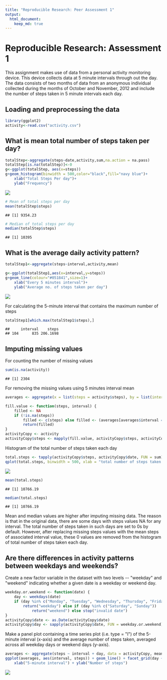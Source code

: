```yaml
---
title: "Reproducible Research: Peer Assessment 1"
output: 
  html_document:
    keep_md: true
---
```


# Reproducible Research:  Assessment 1
This assignment makes use of data from a personal activity monitoring device. This device collects data at 5 minute intervals through out the day. The data consists of two months of data from an anonymous individual collected during the months of October and November, 2012 and include the number of steps taken in 5 minute intervals each day.


## Loading and preprocessing the data


```r
library(ggplot2)
activity<-read.csv("activity.csv")
```

## What is mean total number of steps taken per day?


```r
totalStep<-aggregate(steps~date,activity,sum,na.action = na.pass)
totalStep[is.na(totalStep)]<-0
g<-ggplot(totalStep, aes(x=steps))
g+geom_histogram(binwidth = 500,color="black",fill="navy blue")+
    xlab("Total Steps Per day")+
    ylab("Frequency")
```

![](PA1_template_files/figure-html/unnamed-chunk-2-1.png)<!-- -->

```r
# Mean of total steps per day
mean(totalStep$steps)
```

```
## [1] 9354.23
```

```r
# Median of total steps per day
median(totalStep$steps)
```

```
## [1] 10395
```

## What is the average daily activity pattern?


```r
totalStep1<-aggregate(steps~interval,activity,mean)

g<-ggplot(totalStep1,aes(x=interval,y=steps))
g+geom_line(colour="#051841",size=1)+
    xlab("Every 5 minutes interval")+
    ylab("Average no. of steps taken per day")
```

![](PA1_template_files/figure-html/unnamed-chunk-3-1.png)<!-- -->

For calculating the 5-minute interval that contains the maximum number of steps

```r
totalStep1[which.max(totalStep1$steps),]
```

```
##     interval    steps
## 104      835 206.1698
```

## Imputing missing values

For counting the number of missing values

```r
sum(is.na(activity))
```

```
## [1] 2304
```
For removing the missing values using 5 minutes interval mean

```r
averages <- aggregate(x = list(steps = activity$steps), by = list(interval = activity$interval),FUN = mean, na.rm = TRUE)

fill.value <- function(steps, interval) {
    filled <- NA
    if (!is.na(steps)) 
        filled <- c(steps) else filled <- (averages[averages$interval == interval, "steps"])
        return(filled)
}
activityCopy <- activity
activityCopy$steps <- mapply(fill.value, activityCopy$steps, activityCopy$interval)
```
Histogram of the total number of steps taken each day

```r
total.steps <- tapply(activityCopy$steps, activityCopy$date, FUN = sum)
qplot(total.steps, binwidth = 500, xlab = "total number of steps taken each day")
```

![](PA1_template_files/figure-html/unnamed-chunk-7-1.png)<!-- -->

```r
mean(total.steps)
```

```
## [1] 10766.19
```

```r
median(total.steps)
```

```
## [1] 10766.19
```
Mean and median values are higher after imputing missing data. The reason is that in the original data, there are some days with steps values NA for any interval. The total number of steps taken in such days are set to 0s by default. However, after replacing missing steps values with the mean steps of associated interval value, these 0 values are removed from the histogram of total number of steps taken each day.


## Are there differences in activity patterns between weekdays and weekends?

Create a new factor variable in the dataset with two levels -- "weekday" and "weekend" indicating whether a given date is a weekday or weekend day.


```r
weekday.or.weekend <- function(date) {
    day <- weekdays(date)
    if (day %in% c("Monday", "Tuesday", "Wednesday", "Thursday", "Friday")) 
        return("weekday") else if (day %in% c("Saturday", "Sunday")) 
            return("weekend") else stop("invalid date")
}
activityCopy$date <- as.Date(activityCopy$date)
activityCopy$day <- sapply(activityCopy$date, FUN = weekday.or.weekend)
```
Make a panel plot containing a time series plot (i.e. type = "l") of the 5-minute interval (x-axis) and the average number of steps taken, averaged across all weekday days or weekend days (y-axis).

```r
averages <- aggregate(steps ~ interval + day, data = activityCopy, mean)
ggplot(averages, aes(interval, steps)) + geom_line() + facet_grid(day ~ .) + 
    xlab("5-minute interval") + ylab("Number of steps")
```

![](PA1_template_files/figure-html/unnamed-chunk-9-1.png)<!-- -->
